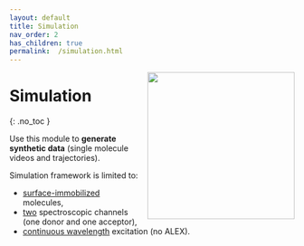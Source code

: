 ```yaml
---
layout: default
title: Simulation
nav_order: 2
has_children: true
permalink:  /simulation.html
---
```


<img src="assets/images/logos/logo-simulation2.png" width="260" style="float:right; margin-left: 15px;"/>

# Simulation
{: .no_toc }

Use this module to  **generate synthetic data** (single molecule videos and trajectories).

Simulation framework is limited to:
- <u>surface-immobilized</u> molecules,
- <u>two</u> spectroscopic channels (one donor and one acceptor), 
- <u>continuous wavelength</u> excitation (no ALEX).
